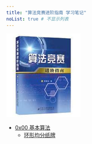 ```yaml
---
title: "算法竞赛进阶指南 学习笔记"
noList: true # 不显示列表
---
```


![cover](./images/cover.jpg)

- [0x00 基本算法](./chapter_1)
    - [环形均分纸牌](./环形均分纸牌解析.md)